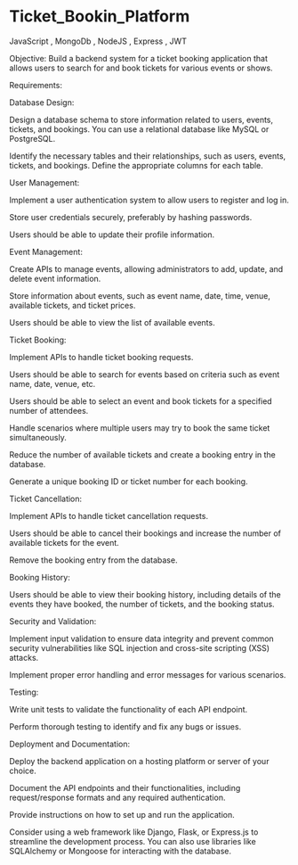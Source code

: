 # Ticket_Bookin_Platform
JavaScript , MongoDb , NodeJS , Express , JWT

Objective: Build a backend system for a ticket booking application that allows users to search for and book tickets for various events or shows.

Requirements:

Database Design:

Design a database schema to store information related to users, events, tickets, and bookings. You can use a relational database like MySQL or PostgreSQL.

Identify the necessary tables and their relationships, such as users, events, tickets, and bookings. Define the appropriate columns for each table.

User Management:

Implement a user authentication system to allow users to register and log in.

Store user credentials securely, preferably by hashing passwords.

Users should be able to update their profile information.


Event Management:

Create APIs to manage events, allowing administrators to add, update, and delete event information.

Store information about events, such as event name, date, time, venue, available tickets, and ticket prices.

Users should be able to view the list of available events.


Ticket Booking:

Implement APIs to handle ticket booking requests.

Users should be able to search for events based on criteria such as event name, date, venue, etc.

Users should be able to select an event and book tickets for a specified number of attendees.

Handle scenarios where multiple users may try to book the same ticket simultaneously.

Reduce the number of available tickets and create a booking entry in the database.

Generate a unique booking ID or ticket number for each booking.


Ticket Cancellation:

Implement APIs to handle ticket cancellation requests.

Users should be able to cancel their bookings and increase the number of available tickets for the event.

Remove the booking entry from the database.


Booking History:

Users should be able to view their booking history, including details of the events they have booked, the number of 
tickets, and the booking status.


Security and Validation:

Implement input validation to ensure data integrity and prevent common security vulnerabilities like SQL injection and cross-site scripting (XSS) attacks.

Implement proper error handling and error messages for various scenarios.


Testing:

Write unit tests to validate the functionality of each API endpoint.

Perform thorough testing to identify and fix any bugs or issues.

Deployment and Documentation:

Deploy the backend application on a hosting platform or server of your choice.

Document the API endpoints and their functionalities, including request/response formats and any required authentication.

Provide instructions on how to set up and run the application.

Consider using a web framework like Django, Flask, or Express.js to streamline the development process. You can 
also use libraries like SQLAlchemy or Mongoose for interacting with the database.

